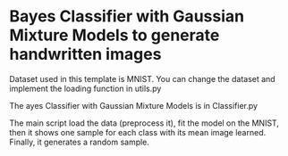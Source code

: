 # Bayes Classifier with Gaussian Mixture Models to generate handwritten images

Dataset used in this template is MNIST. You can change the dataset and implement the loading function in utils.py

The ayes Classifier with Gaussian Mixture Models is in Classifier.py

The main script load the data (preprocess it), fit the model on the MNIST, then it shows one sample for each class with its mean image learned. Finally, it generates a random sample.



